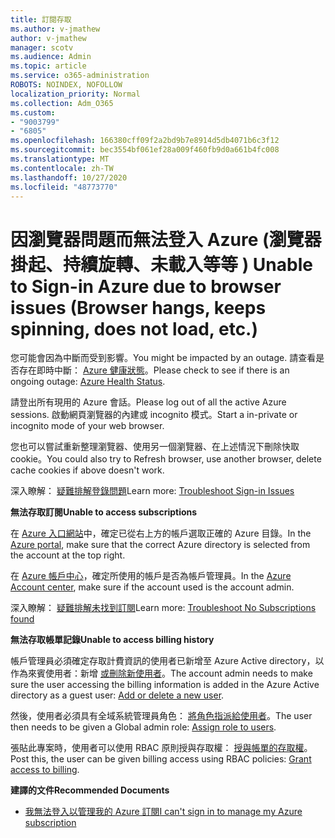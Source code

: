 ```yaml
---
title: 訂閱存取
ms.author: v-jmathew
author: v-jmathew
manager: scotv
ms.audience: Admin
ms.topic: article
ms.service: o365-administration
ROBOTS: NOINDEX, NOFOLLOW
localization_priority: Normal
ms.collection: Adm_O365
ms.custom:
- "9003799"
- "6805"
ms.openlocfilehash: 166380cff09f2a2bd9b7e8914d5db4071b6c3f12
ms.sourcegitcommit: bec3554bf061ef28a009f460fb9d0a661b4fc008
ms.translationtype: MT
ms.contentlocale: zh-TW
ms.lasthandoff: 10/27/2020
ms.locfileid: "48773770"
---
```

# <a name="unable-to-sign-in-azure-due-to-browser-issues-browser-hangs-keeps-spinning-does-not-load-etc"></a><span data-ttu-id="0475c-102">因瀏覽器問題而無法登入 Azure (瀏覽器掛起、持續旋轉、未載入等等 ) </span><span class="sxs-lookup"><span data-stu-id="0475c-102">Unable to Sign-in Azure due to browser issues (Browser hangs, keeps spinning, does not load, etc.)</span></span>

<span data-ttu-id="0475c-103">您可能會因為中斷而受到影響。</span><span class="sxs-lookup"><span data-stu-id="0475c-103">You might be impacted by an outage.</span></span> <span data-ttu-id="0475c-104">請查看是否存在即時中斷： [Azure 健康狀態](https://status.azure.com/status/history/)。</span><span class="sxs-lookup"><span data-stu-id="0475c-104">Please check to see if there is an ongoing outage: [Azure Health Status](https://status.azure.com/status/history/).</span></span>

<span data-ttu-id="0475c-105">請登出所有現用的 Azure 會話。</span><span class="sxs-lookup"><span data-stu-id="0475c-105">Please log out of all the active Azure sessions.</span></span> <span data-ttu-id="0475c-106">啟動網頁瀏覽器的內建或 incognito 模式。</span><span class="sxs-lookup"><span data-stu-id="0475c-106">Start a in-private or incognito mode of your web browser.</span></span>

<span data-ttu-id="0475c-107">您也可以嘗試重新整理瀏覽器、使用另一個瀏覽器、在上述情況下刪除快取 cookie。</span><span class="sxs-lookup"><span data-stu-id="0475c-107">You could also try to Refresh browser, use another browser, delete cache cookies if above doesn't work.</span></span>

<span data-ttu-id="0475c-108">深入瞭解： [疑難排解登錄問題](https://support.microsoft.com/help/4042961/troubleshoot-why-you-can-t-sign-in-to-manage-your-azure-subscription)</span><span class="sxs-lookup"><span data-stu-id="0475c-108">Learn more: [Troubleshoot Sign-in Issues](https://support.microsoft.com/help/4042961/troubleshoot-why-you-can-t-sign-in-to-manage-your-azure-subscription)</span></span>

<span data-ttu-id="0475c-109">**無法存取訂閱**</span><span class="sxs-lookup"><span data-stu-id="0475c-109">**Unable to access subscriptions**</span></span>

<span data-ttu-id="0475c-110">在 [Azure 入口網站](https://portal.azure.com/)中，確定已從右上方的帳戶選取正確的 Azure 目錄。</span><span class="sxs-lookup"><span data-stu-id="0475c-110">In the [Azure portal](https://portal.azure.com/), make sure that the correct Azure directory is selected from the account at the top right.</span></span>

<span data-ttu-id="0475c-111">在 [Azure 帳戶中心](https://account.windowsazure.com/Subscriptions)，確定所使用的帳戶是否為帳戶管理員。</span><span class="sxs-lookup"><span data-stu-id="0475c-111">In the [Azure Account center](https://account.windowsazure.com/Subscriptions), make sure if the account used is the account admin.</span></span>

<span data-ttu-id="0475c-112">深入瞭解： [疑難排解未找到訂閱](https://docs.microsoft.com/azure/billing/billing-no-subscriptions-found?WT.mc_id=Portal-Microsoft_Azure_Support)</span><span class="sxs-lookup"><span data-stu-id="0475c-112">Learn more: [Troubleshoot No Subscriptions found](https://docs.microsoft.com/azure/billing/billing-no-subscriptions-found?WT.mc_id=Portal-Microsoft_Azure_Support)</span></span>

<span data-ttu-id="0475c-113">**無法存取帳單記錄**</span><span class="sxs-lookup"><span data-stu-id="0475c-113">**Unable to access billing history**</span></span>

<span data-ttu-id="0475c-114">帳戶管理員必須確定存取計費資訊的使用者已新增至 Azure Active directory，以作為來賓使用者：新增 [或刪除新使用者](https://docs.microsoft.com/azure/active-directory/fundamentals/add-users-azure-active-directory?WT.mc_id=Portal-Microsoft_Azure_Support)。</span><span class="sxs-lookup"><span data-stu-id="0475c-114">The account admin needs to make sure the user accessing the billing information is added in the Azure Active directory as a guest user: [Add or delete a new user](https://docs.microsoft.com/azure/active-directory/fundamentals/add-users-azure-active-directory?WT.mc_id=Portal-Microsoft_Azure_Support).</span></span>

<span data-ttu-id="0475c-115">然後，使用者必須具有全域系統管理員角色： [將角色指派給使用者](https://docs.microsoft.com/azure/active-directory/fundamentals/active-directory-users-assign-role-azure-portal?WT.mc_id=Portal-Microsoft_Azure_Support)。</span><span class="sxs-lookup"><span data-stu-id="0475c-115">The user then needs to be given a Global admin role: [Assign role to users](https://docs.microsoft.com/azure/active-directory/fundamentals/active-directory-users-assign-role-azure-portal?WT.mc_id=Portal-Microsoft_Azure_Support).</span></span>

<span data-ttu-id="0475c-116">張貼此專案時，使用者可以使用 RBAC 原則授與存取權： [授與帳單的存取權](https://docs.microsoft.com/azure/billing/billing-manage-access?WT.mc_id=Portal-Microsoft_Azure_Support)。</span><span class="sxs-lookup"><span data-stu-id="0475c-116">Post this, the user can be given billing access using RBAC policies: [Grant access to billing](https://docs.microsoft.com/azure/billing/billing-manage-access?WT.mc_id=Portal-Microsoft_Azure_Support).</span></span>

<span data-ttu-id="0475c-117">**建譯的文件**</span><span class="sxs-lookup"><span data-stu-id="0475c-117">**Recommended Documents**</span></span>

-   [<span data-ttu-id="0475c-118">我無法登入以管理我的 Azure 訂閱</span><span class="sxs-lookup"><span data-stu-id="0475c-118">I can't sign in to manage my Azure subscription</span></span>](https://docs.microsoft.com/azure/billing-cannot-login-subscription?WT.mc_id=Portal-Microsoft_Azure_Support)